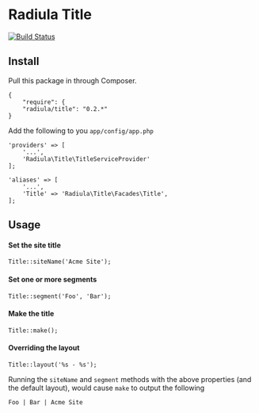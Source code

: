 # Radiula Title

[![Build Status](https://travis-ci.org/radiula/title.svg)](https://travis-ci.org/radiula/title)

## Install

Pull this package in through Composer.

    {
        "require": {
        "radiula/title": "0.2.*"
    }
    


Add the following to you `app/config/app.php`

    'providers' => [
        '...',
        'Radiula\Title\TitleServiceProvider'
    ];
    
    'aliases' => [
        '...',
        'Title' => 'Radiula\Title\Facades\Title',
    ];
    

## Usage
#### Set the site title

    Title::siteName('Acme Site');
    
#### Set one or more segments

    Title::segment('Foo', 'Bar');

#### Make the title
    
    Title::make();

#### Overriding the layout
    
    Title::layout('%s - %s');


Running the `siteName` and `segment` methods with the above properties (and the default layout), would cause `make` to output the following
    
    Foo | Bar | Acme Site
